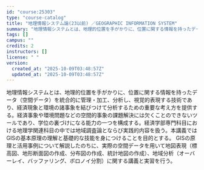 ```yaml
---
id: "course:25303"
type: "course-catalog"
title: "地理情報システム論(23以前) ／GEOGRAPHIC INFORMATION SYSTEM"
summary: "地理情報システムとは、地理的位置を手がかりに、位置に関する情報を持ったデータ（空間データ）を統合的に管理・加工、分析し、視覚的表現する技術であり、経済現象と環境の諸事象を結びつけて分析するための重要な考え方を提供する。経済事象や環境問題など…"
tags: []
campus: ""
credits: 2
instructors: []
license: " "
version:
  created_at: "2025-10-09T03:48:57Z"
  updated_at: "2025-10-09T03:48:57Z"
---
```


地理情報システムとは、地理的位置を手がかりに、位置に関する情報を持ったデータ（空間データ）を統合的に管理・加工、分析し、視覚的表現する技術であり、経済現象と環境の諸事象を結びつけて分析するための重要な考え方を提供する。経済事象や環境問題などの空間的事象の課題解決には欠くことのできないツールであり、学位の裏づけになる能力の一つを構成する。経済学部専門科目における地理学関連科目の中では地域調査論とならび実践的内容を扱う。本講義ではGISの基本原理の理解と基礎的な技能を身につけることを目的とする。 GISの原理と活用事例について解説したのちに、実際の空間データを用いて地図表現（標高図、地形断面図の作成、分布図の作成、統計地図の作成）、地域分析（オーバーレイ、バッファリング、ボロノイ分割）に関する講義と実習を行う。
